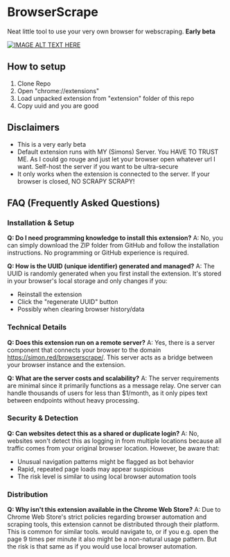 # BrowserScrape

Neat little tool to use your very own browser for webscraping. **Early beta**

[![IMAGE ALT TEXT HERE](https://img.youtube.com/vi/RvDoHGD06vY/0.jpg)](https://www.youtube.com/watch?v=RvDoHGD06vY)


## How to setup

1. Clone Repo
2. Open "chrome://extensions"
3. Load unpacked extension from "extension" folder of this repo
4. Copy uuid and you are good

## Disclaimers

- This is a very early beta
- Default extension runs with MY (Simons) Server. You HAVE TO TRUST ME. As I could go rouge and just let your browser open whatever url I want. Self-host the server if you want to be ultra-secure
- It only works when the extension is connected to the server. If your browser is closed, NO SCRAPY SCRAPY!

## FAQ (Frequently Asked Questions)

### Installation & Setup
**Q: Do I need programming knowledge to install this extension?**
A: No, you can simply download the ZIP folder from GitHub and follow the installation instructions. No programming or GitHub experience is required.

**Q: How is the UUID (unique identifier) generated and managed?**
A: The UUID is randomly generated when you first install the extension. It's stored in your browser's local storage and only changes if you:
- Reinstall the extension
- Click the "regenerate UUID" button
- Possibly when clearing browser history/data

### Technical Details
**Q: Does this extension run on a remote server?**
A: Yes, there is a server component that connects your browser to the domain https://simon.red/browserscrape/. This server acts as a bridge between your browser instance and the extension.

**Q: What are the server costs and scalability?**
A: The server requirements are minimal since it primarily functions as a message relay. One server can handle thousands of users for less than $1/month, as it only pipes text between endpoints without heavy processing.

### Security & Detection
**Q: Can websites detect this as a shared or duplicate login?**
A: No, websites won't detect this as logging in from multiple locations because all traffic comes from your original browser location. However, be aware that:
- Unusual navigation patterns might be flagged as bot behavior
- Rapid, repeated page loads may appear suspicious
- The risk level is similar to using local browser automation tools

### Distribution
**Q: Why isn't this extension available in the Chrome Web Store?**
A: Due to Chrome Web Store's strict policies regarding browser automation and scraping tools, this extension cannot be distributed through their platform. This is common for similar tools. would navigate to, or if you e.g. open the page 9 times per minute it also might be a non-natural usage pattern. But the risk is that same as if you would use local browser automation. 
